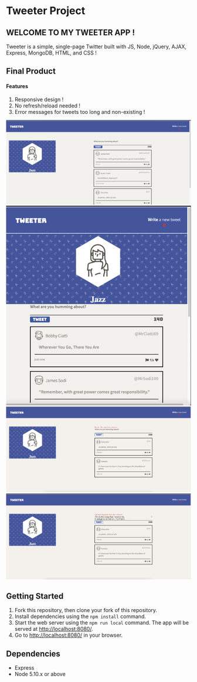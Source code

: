 # Tweeter Project

## WELCOME TO MY TWEETER APP !

Tweeter is a simple, single-page Twitter built with JS, Node, jQuery, AJAX, Express, MongoDB, HTML, and CSS !

## Final Product

#### Features
1. Responsive design !
2. No refresh/reload needed !
3. Error messages for tweets too long and non-existing !

![desktop-view](./readme-images/reg-func-desktop.png)
![desktop-view](./readme-images/reg-func-mobile.png)
![desktop-view](./readme-images/tweet-error-no-tweet.png)
![desktop-view](./readme-images/tweet-error-too-long.png)

## Getting Started

1. Fork this repository, then clone your fork of this repository.
2. Install dependencies using the `npm install` command.
3. Start the web server using the `npm run local` command. The app will be served at <http://localhost:8080/>.
4. Go to <http://localhost:8080/> in your browser.

## Dependencies

- Express
- Node 5.10.x or above
